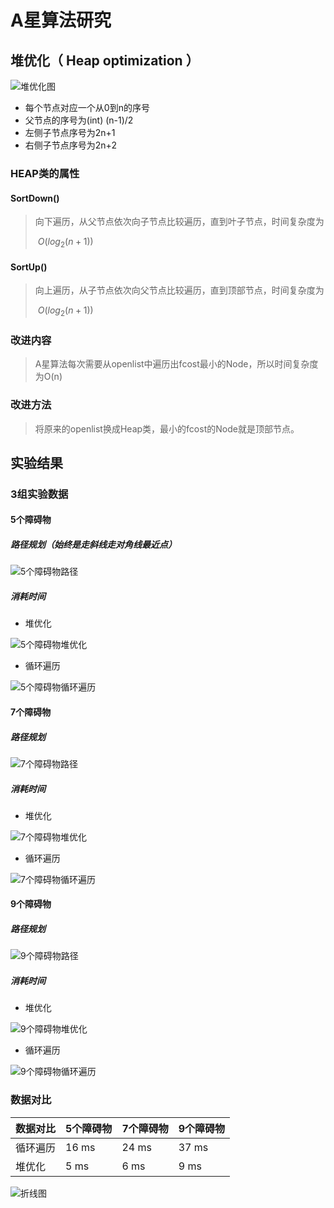 <head>
    <script src="https://cdn.mathjax.org/mathjax/latest/MathJax.js?config=TeX-AMS-MML_HTMLorMML" type="text/javascript"></script>
    <script type="text/x-mathjax-config">
        MathJax.Hub.Config({
            tex2jax: {
            skipTags: ['script', 'noscript', 'style', 'textarea', 'pre'],
            inlineMath: [['$','$']]
            }
        });
    </script>
</head>

# A星算法研究

## 堆优化（ Heap optimization ）

![堆优化图](images\堆优化图.png)

* 每个节点对应一个从0到n的序号
* 父节点的序号为(int) (n-1)/2
* 左侧子节点序号为2n+1
* 右侧子节点序号为2n+2

### HEAP类的属性

#### SortDown()

> 向下遍历，从父节点依次向子节点比较遍历，直到叶子节点，时间复杂度为
>
> $\ O(log_2(n+1))$

#### SortUp()

> 向上遍历，从子节点依次向父节点比较遍历，直到顶部节点，时间复杂度为
>
> $\ O(log_2(n+1))$

### 改进内容

> A星算法每次需要从openlist中遍历出fcost最小的Node，所以时间复杂度为O(n)

### 改进方法

> 将原来的openlist换成Heap类，最小的fcost的Node就是顶部节点。

## 实验结果

###  3组实验数据

#### 5个障碍物

##### 路径规划（始终是走斜线走对角线最近点）

![5个障碍物路径](images\5个障碍物路径.png)

##### 消耗时间

* 堆优化

![5个障碍物堆优化](images\5个障碍物堆优化.png)

* 循环遍历

![5个障碍物循环遍历](images\5个障碍物循环遍历.png)

#### 7个障碍物

##### 路径规划

![7个障碍物路径](images\7个障碍物路径.png)

##### 消耗时间

* 堆优化

![7个障碍物堆优化](images\7个障碍物堆优化.png)

* 循环遍历

![7个障碍物循环遍历](images\7个障碍物循环遍历.png)

#### 9个障碍物

##### 路径规划

![9个障碍物路径](images\9个障碍物路径.png)

##### 消耗时间

* 堆优化

![9个障碍物堆优化](images\9个障碍物堆优化.png)

* 循环遍历

![9个障碍物循环遍历](images\9个障碍物循环遍历.png)



### 数据对比

| 数据对比 | 5个障碍物 | 7个障碍物 | 9个障碍物 |
| -------- | --------- | --------- | --------- |
| 循环遍历 | 16 ms     | 24 ms     | 37 ms     |
| 堆优化   | 5 ms      | 6 ms      | 9 ms      |

![折线图](images\堆优化和循环遍历结果数据分析.png)


